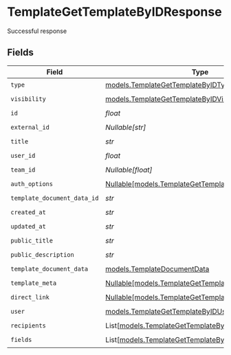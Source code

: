 # TemplateGetTemplateByIDResponse

Successful response


## Fields

| Field                                                                                                    | Type                                                                                                     | Required                                                                                                 | Description                                                                                              |
| -------------------------------------------------------------------------------------------------------- | -------------------------------------------------------------------------------------------------------- | -------------------------------------------------------------------------------------------------------- | -------------------------------------------------------------------------------------------------------- |
| `type`                                                                                                   | [models.TemplateGetTemplateByIDType](../models/templategettemplatebyidtype.md)                           | :heavy_check_mark:                                                                                       | N/A                                                                                                      |
| `visibility`                                                                                             | [models.TemplateGetTemplateByIDVisibility](../models/templategettemplatebyidvisibility.md)               | :heavy_check_mark:                                                                                       | N/A                                                                                                      |
| `id`                                                                                                     | *float*                                                                                                  | :heavy_check_mark:                                                                                       | N/A                                                                                                      |
| `external_id`                                                                                            | *Nullable[str]*                                                                                          | :heavy_check_mark:                                                                                       | N/A                                                                                                      |
| `title`                                                                                                  | *str*                                                                                                    | :heavy_check_mark:                                                                                       | N/A                                                                                                      |
| `user_id`                                                                                                | *float*                                                                                                  | :heavy_check_mark:                                                                                       | N/A                                                                                                      |
| `team_id`                                                                                                | *Nullable[float]*                                                                                        | :heavy_check_mark:                                                                                       | N/A                                                                                                      |
| `auth_options`                                                                                           | [Nullable[models.TemplateGetTemplateByIDAuthOptions]](../models/templategettemplatebyidauthoptions.md)   | :heavy_check_mark:                                                                                       | N/A                                                                                                      |
| `template_document_data_id`                                                                              | *str*                                                                                                    | :heavy_check_mark:                                                                                       | N/A                                                                                                      |
| `created_at`                                                                                             | *str*                                                                                                    | :heavy_check_mark:                                                                                       | N/A                                                                                                      |
| `updated_at`                                                                                             | *str*                                                                                                    | :heavy_check_mark:                                                                                       | N/A                                                                                                      |
| `public_title`                                                                                           | *str*                                                                                                    | :heavy_check_mark:                                                                                       | N/A                                                                                                      |
| `public_description`                                                                                     | *str*                                                                                                    | :heavy_check_mark:                                                                                       | N/A                                                                                                      |
| `template_document_data`                                                                                 | [models.TemplateDocumentData](../models/templatedocumentdata.md)                                         | :heavy_check_mark:                                                                                       | N/A                                                                                                      |
| `template_meta`                                                                                          | [Nullable[models.TemplateGetTemplateByIDTemplateMeta]](../models/templategettemplatebyidtemplatemeta.md) | :heavy_check_mark:                                                                                       | N/A                                                                                                      |
| `direct_link`                                                                                            | [Nullable[models.TemplateGetTemplateByIDDirectLink]](../models/templategettemplatebyiddirectlink.md)     | :heavy_check_mark:                                                                                       | N/A                                                                                                      |
| `user`                                                                                                   | [models.TemplateGetTemplateByIDUser](../models/templategettemplatebyiduser.md)                           | :heavy_check_mark:                                                                                       | N/A                                                                                                      |
| `recipients`                                                                                             | List[[models.TemplateGetTemplateByIDRecipient](../models/templategettemplatebyidrecipient.md)]           | :heavy_check_mark:                                                                                       | N/A                                                                                                      |
| `fields`                                                                                                 | List[[models.TemplateGetTemplateByIDField](../models/templategettemplatebyidfield.md)]                   | :heavy_check_mark:                                                                                       | N/A                                                                                                      |